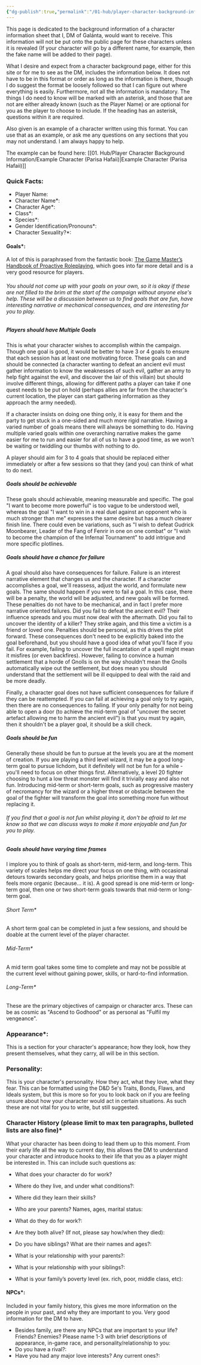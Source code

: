 ```yaml
---
{"dg-publish":true,"permalink":"/01-hub/player-character-background-information/player-character-background-information/","created":"2025-02-10T00:18:02.141+00:00","updated":"2025-02-14T23:29:29.429+00:00"}
---
```


This page is dedicated to the background information of a character information sheet that I, DM of Galánta, would want to receive. This information will not be put onto the public page for these characters unless it is revealed (If your character will go by a different name, for example, then the fake name will be added to their page).

What I desire and expect from a character background page, either for this site or for me to see as the DM, includes the information below. It does not have to be in this format or order as long as the information is there, though I do suggest the format be loosely followed so that I can figure out where everything is easily. Furthermore, not all the information is mandatory. The things I do need to know will be marked with an asterisk, and those that are not are either already known (such as the Player Name) or are optional for you as the player to choose to include. If the heading has an asterisk, questions within it are required.

Also given is an example of a character written using this format. You can use that as an example, or ask me any questions on any sections that you may not understand. I am always happy to help.

The example can be found here: [[01. Hub/Player Character Background Information/Example Character (Parisa Hafaii)\|Example Character (Parisa Hafaii)]]

### Quick Facts:
- Player Name:
- Character Name*:
- Character Age*:
- Class*:
- Species*:
- Gender Identification/Pronouns*:
- Character Sexuality?*:

#### Goals*:
A lot of this is paraphrased from the fantastic book: [The Game Master’s Handbook of Proactive Roleplaying](https://www.amazon.co.uk/Game-Masters-Handbook-Proactive-Roleplaying/dp/1956403442), which goes into far more detail and is a very good resource for players.

###### You should not come up with your goals on your own, so it is okay if these are not filled to the brim at the start of the campaign without anyone else's help. These will be a discussion between us to find goals that are fun, have interesting narrative or mechanical consequences, and are interesting for you to play.

##### Players should have Multiple Goals
This is what your character wishes to accomplish within the campaign. Though one goal is good, it would be better to have 3 or 4 goals to ensure that each session has at least one motivating force. These goals can and should be connected (a character wanting to defeat an ancient evil must gather information to know the weaknesses of such evil, gather an army to help fight against the evil, and discover the lair of this villain) but should involve different things, allowing for different paths a player can take if one quest needs to be put on hold (perhaps allies are far from the character's current location, the player can start gathering information as they approach the army needed).

If a character insists on doing one thing only, it is easy for them and the party to get stuck in a one-sided and much more rigid narrative. Having a varied number of goals means there will always be something to do. Having multiple varied goals within one overarching narrative makes the game easier for me to run and easier for all of us to have a good time, as we won't be waiting or twiddling our thumbs with nothing to do.

A player should aim for 3 to 4 goals that should be replaced either immediately or after a few sessions so that they (and you) can think of what to do next.

##### Goals should be achievable
These goals should achievable, meaning measurable and specific. The goal "I want to become more powerful" is too vague to be understood well, whereas the goal "I want to win in a real duel against an opponent who is much stronger than me" expresses the same desire but has a much clearer finish line. There could even be variations, such as "I wish to defeat Gudrick Moonbearer, Leader of the Fang of Fenrir in one on one combat" or "I wish to become the champion of the Infernal Tournament" to add intrigue and more specific plotlines.

##### Goals should have a chance for failure
A goal should also have consequences for failure. Failure is an interest narrative element that changes us and the character. If a character accomplishes a goal, we'll reassess, adjust the world, and formulate new goals. The same should happen if you were to fail a goal. In this case, there will be a penalty, the world will be adjusted, and new goals will be formed. These penalties do not have to be mechanical, and in fact I prefer more narrative oriented failures. Did you fail to defeat the ancient evil? Their influence spreads and you must now deal with the aftermath. Did you fail to uncover the identity of a killer? They strike again, and this time a victim is a friend or loved one. Penalties should be personal, as this drives the plot forward. These consequences don't need to be explicitly baked into the goal beforehand, but you should have a good idea of what you'll face if you fail.
	For example, failing to uncover the full incantation of a spell might mean it misfires (or even backfires). However, failing to convince a human settlement that a horde of Gnolls is on the way shouldn't mean the Gnolls automatically wipe out the settlement, but does mean you should understand that the settlement will be ill equipped to deal with the raid and be more deadly.

Finally, a character goal does not have sufficient consequences for failure if they can be reattempted. If you can fail at achieving a goal only to try again, then there are no consequences to failing. If your only penalty for not being able to open a door (to achieve the mid-term goal of "uncover the secret artefact allowing me to harm the ancient evil") is that you must try again, then it shouldn't be a player goal, it should be a skill check.

##### Goals should be fun
Generally these should be fun to pursue at the levels you are at the moment of creation. If you are playing a third level wizard, it may be a good long-term goal to pursue lichdom, but it definitely will not be fun for a while - you'll need to focus on other things first. Alternatively, a level 20 fighter choosing to hunt a low threat monster will find it trivially easy and also not fun. Introducing mid-term or short-term goals, such as progressive mastery of necromancy for the wizard or a higher threat or obstacle between the goal of the fighter will transform the goal into something more fun without replacing it.

###### If you find that a goal is not fun whilst playing it, don't be afraid to let me know so that we can discuss ways to make it more enjoyable and fun for you to play.

##### Goals should have varying time frames
I implore you to think of goals as short-term, mid-term, and long-term. This variety of scales helps me direct your focus on one thing, with occasional detours towards secondary goals, and helps prioritise them in a way that feels more organic (because... it is). A good spread is one mid-term or long-term goal, then one or two short-term goals towards that mid-term or long-term goal.

###### Short Term*
A short term goal can be completed in just a few sessions, and should be doable at the current level of the player character.

###### Mid-Term*
A mid term goal takes some time to complete and may not be possible at the current level without gaining power, skills, or hard-to-find information.

###### Long-Term*
These are the primary objectives of campaign or character arcs. These can be as cosmic as "Ascend to Godhood" or as personal as "Fulfil my vengeance".


### Appearance*:
This is a section for your character's appearance; how they look, how they present themselves, what they carry, all will be in this section.

### Personality:
This is your character's personality. How they act, what they love, what they fear. This can be formatted using the D&D 5e's Traits, Bonds, Flaws, and Ideals system, but this is more so for you to look back on if you are feeling unsure about how your character would act in certain situations. As such these are not vital for you to write, but still suggested.

### Character History (please limit to max ten paragraphs, bulleted lists are also fine)*
What your character has been doing to lead them up to this moment. From their early life all the way to current day, this allows the DM to understand your character and introduce hooks to their life that you as a player might be interested in. This can include such questions as:
- What does your character do for work?
- Where do they live, and under what conditions?:
- Where did they learn their skills?

- Who are your parents? Names, ages, marital status:
- What do they do for work?:
- Are they both alive? (If not, please say how/when they died):
- Do you have siblings? What are their names and ages?:
- What is your relationship with your parents?:

- What is your relationship with your siblings?:
- What is your family’s poverty level (ex. rich, poor, middle class, etc):

#### NPCs*:
Included in your family history, this gives me more information on the people in your past, and why they are important to you. Very good information for the DM to have.

- Besides family, are there any NPCs that are important to your life? Friends? Enemies? Please name 1-3 with brief descriptions of appearance, in-game race, and personality/relationship to you:
- Do you have a rival?:
- Have you had any major love interests? Any current ones?:

